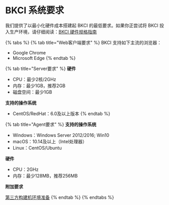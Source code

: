 # BKCI 系统要求

我们提供了以最小化硬件成本搭建起 BKCI 的最低要求。如果你正尝试将 BKCI 投入生产环境，请仔细阅读：[BKCI 硬件规格指南](hardware-specifications.md)

{% tabs %}
{% tab title="Web客户端要求" %}
BKCI 支持如下主流的浏览器：

* Google Chrome
* Microsoft Edge
{% endtab %}

{% tab title="Server要求" %}
**硬件**

* CPU：最少2核/2GHz
* 内存：最少1GB，推荐2GB
* 磁盘空间：最少1GB

**支持的操作系统**

* CentOS/RedHat：6.0及以上版本
{% endtab %}

{% tab title="Agent要求" %}
**支持的操作系统**

* Windows：Windows Server 2012/2016; Win10
* macOS：10.14及以上（Intel处理器）
* Linux：CentOS/Ubuntu

**硬件**

* CPU：2GHz
* 内存：最少128MB，推荐256MB

**附加要求**

[第三方构建机环境准备](../../services/pools/self-hosted-agents/prepara-agent.md)
{% endtab %}
{% endtabs %}

